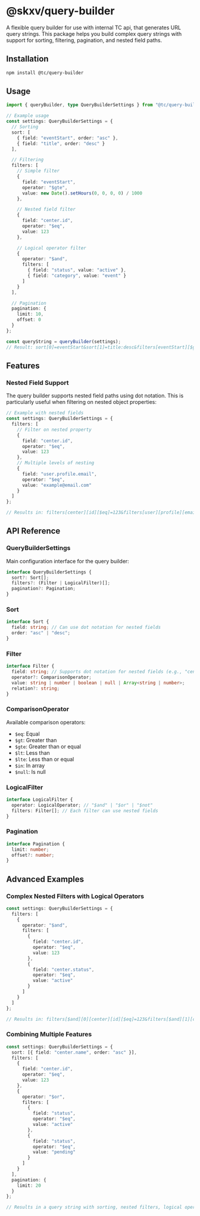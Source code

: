 # @skxv/query-builder

A flexible query builder for use with internal TC api, that generates URL query strings. This package helps you build complex query strings with support for sorting, filtering, pagination, and nested field paths.

## Installation

```bash
npm install @tc/query-builder
```

## Usage

```typescript
import { queryBuilder, type QueryBuilderSettings } from "@tc/query-builder";

// Example usage
const settings: QueryBuilderSettings = {
  // Sorting
  sort: [
    { field: "eventStart", order: "asc" },
    { field: "title", order: "desc" }
  ],

  // Filtering
  filters: [
    // Simple filter
    {
      field: "eventStart",
      operator: "$gte",
      value: new Date().setHours(0, 0, 0, 0) / 1000
    },

    // Nested field filter
    {
      field: "center.id",
      operator: "$eq",
      value: 123
    },

    // Logical operator filter
    {
      operator: "$and",
      filters: [
        { field: "status", value: "active" },
        { field: "category", value: "event" }
      ]
    }
  ],

  // Pagination
  pagination: {
    limit: 10,
    offset: 0
  }
};

const queryString = queryBuilder(settings);
// Result: sort[0]=eventStart&sort[1]=title:desc&filters[eventStart][$gte]=1643673600&filters[center][id][$eq]=123&filters[$and][0][status]=active&filters[$and][1][category]=event&pagination[limit]=10&pagination[offset]=0
```

## Features

### Nested Field Support

The query builder supports nested field paths using dot notation. This is particularly useful when filtering on nested object properties:

```typescript
// Example with nested fields
const settings: QueryBuilderSettings = {
  filters: [
    // Filter on nested property
    {
      field: "center.id",
      operator: "$eq",
      value: 123
    },
    // Multiple levels of nesting
    {
      field: "user.profile.email",
      operator: "$eq",
      value: "example@email.com"
    }
  ]
};

// Results in: filters[center][id][$eq]=123&filters[user][profile][email][$eq]=example@email.com
```

## API Reference

### QueryBuilderSettings

Main configuration interface for the query builder:

```typescript
interface QueryBuilderSettings {
  sort?: Sort[];
  filters?: (Filter | LogicalFilter)[];
  pagination?: Pagination;
}
```

### Sort

```typescript
interface Sort {
  field: string; // Can use dot notation for nested fields
  order: "asc" | "desc";
}
```

### Filter

```typescript
interface Filter {
  field: string; // Supports dot notation for nested fields (e.g., "center.id")
  operator?: ComparisonOperator;
  value: string | number | boolean | null | Array<string | number>;
  relation?: string;
}
```

### ComparisonOperator

Available comparison operators:

- `$eq`: Equal
- `$gt`: Greater than
- `$gte`: Greater than or equal
- `$lt`: Less than
- `$lte`: Less than or equal
- `$in`: In array
- `$null`: Is null

### LogicalFilter

```typescript
interface LogicalFilter {
  operator: LogicalOperator; // "$and" | "$or" | "$not"
  filters: Filter[]; // Each filter can use nested fields
}
```

### Pagination

```typescript
interface Pagination {
  limit: number;
  offset?: number;
}
```

## Advanced Examples

### Complex Nested Filters with Logical Operators

```typescript
const settings: QueryBuilderSettings = {
  filters: [
    {
      operator: "$and",
      filters: [
        {
          field: "center.id",
          operator: "$eq",
          value: 123
        },
        {
          field: "center.status",
          operator: "$eq",
          value: "active"
        }
      ]
    }
  ]
};

// Results in: filters[$and][0][center][id][$eq]=123&filters[$and][1][center][status][$eq]=active
```

### Combining Multiple Features

```typescript
const settings: QueryBuilderSettings = {
  sort: [{ field: "center.name", order: "asc" }],
  filters: [
    {
      field: "center.id",
      operator: "$eq",
      value: 123
    },
    {
      operator: "$or",
      filters: [
        {
          field: "status",
          operator: "$eq",
          value: "active"
        },
        {
          field: "status",
          operator: "$eq",
          value: "pending"
        }
      ]
    }
  ],
  pagination: {
    limit: 20
  }
};

// Results in a query string with sorting, nested filters, logical operators, and pagination
```
